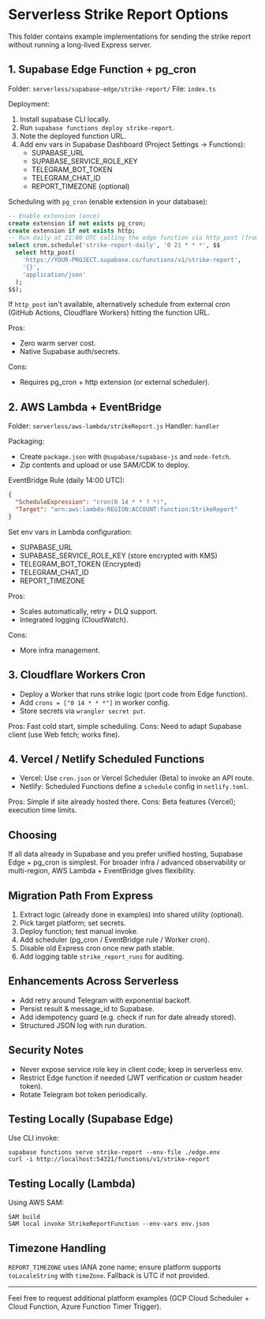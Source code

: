 # Serverless Strike Report Options

This folder contains example implementations for sending the strike report without running a long-lived Express server.

## 1. Supabase Edge Function + pg_cron

Folder: `serverless/supabase-edge/strike-report/`
File: `index.ts`

Deployment:

1. Install supabase CLI locally.
2. Run `supabase functions deploy strike-report`.
3. Note the deployed function URL.
4. Add env vars in Supabase Dashboard (Project Settings -> Functions):
   - SUPABASE_URL
   - SUPABASE_SERVICE_ROLE_KEY
   - TELEGRAM_BOT_TOKEN
   - TELEGRAM_CHAT_ID
   - REPORT_TIMEZONE (optional)

Scheduling with `pg_cron` (enable extension in your database):

```sql
-- Enable extension (once)
create extension if not exists pg_cron;
create extension if not exists http;
-- Run daily at 21:00 UTC calling the edge function via http_post (from http extension if available)
select cron.schedule('strike-report-daily', '0 21 * * *', $$
  select http_post(
    'https://YOUR-PROJECT.supabase.co/functions/v1/strike-report',
    '{}',
    'application/json'
  );
$$);
```

If `http_post` isn't available, alternatively schedule from external cron (GitHub Actions, Cloudflare Workers) hitting the function URL.

Pros:

- Zero warm server cost.
- Native Supabase auth/secrets.

Cons:

- Requires pg_cron + http extension (or external scheduler).

## 2. AWS Lambda + EventBridge

Folder: `serverless/aws-lambda/strikeReport.js`
Handler: `handler`

Packaging:

- Create `package.json` with `@supabase/supabase-js` and `node-fetch`.
- Zip contents and upload or use SAM/CDK to deploy.

EventBridge Rule (daily 14:00 UTC):

```json
{
  "ScheduleExpression": "cron(0 14 * * ? *)",
  "Target": "arn:aws:lambda:REGION:ACCOUNT:function:StrikeReport"
}
```

Set env vars in Lambda configuration:

- SUPABASE_URL
- SUPABASE_SERVICE_ROLE_KEY (store encrypted with KMS)
- TELEGRAM_BOT_TOKEN (Encrypted)
- TELEGRAM_CHAT_ID
- REPORT_TIMEZONE

Pros:

- Scales automatically, retry + DLQ support.
- Integrated logging (CloudWatch).

Cons:

- More infra management.

## 3. Cloudflare Workers Cron

- Deploy a Worker that runs strike logic (port code from Edge function).
- Add `crons = ["0 14 * * *"]` in worker config.
- Store secrets via `wrangler secret put`.

Pros: Fast cold start, simple scheduling.
Cons: Need to adapt Supabase client (use Web fetch; works fine).

## 4. Vercel / Netlify Scheduled Functions

- Vercel: Use `cron.json` or Vercel Scheduler (Beta) to invoke an API route.
- Netlify: Scheduled Functions define a `schedule` config in `netlify.toml`.

Pros: Simple if site already hosted there.
Cons: Beta features (Vercel); execution time limits.

## Choosing

If all data already in Supabase and you prefer unified hosting, Supabase Edge + pg_cron is simplest. For broader infra / advanced observability or multi-region, AWS Lambda + EventBridge gives flexibility.

## Migration Path From Express

1. Extract logic (already done in examples) into shared utility (optional).
2. Pick target platform; set secrets.
3. Deploy function; test manual invoke.
4. Add scheduler (pg_cron / EventBridge rule / Worker cron).
5. Disable old Express cron once new path stable.
6. Add logging table `strike_report_runs` for auditing.

## Enhancements Across Serverless

- Add retry around Telegram with exponential backoff.
- Persist result & message_id to Supabase.
- Add idempotency guard (e.g. check if run for date already stored).
- Structured JSON log with run duration.

## Security Notes

- Never expose service role key in client code; keep in serverless env.
- Restrict Edge function if needed (JWT verification or custom header token).
- Rotate Telegram bot token periodically.

## Testing Locally (Supabase Edge)

Use CLI invoke:

```
supabase functions serve strike-report --env-file ./edge.env
curl -i http://localhost:54321/functions/v1/strike-report
```

## Testing Locally (Lambda)

Using AWS SAM:

```
SAM build
SAM local invoke StrikeReportFunction --env-vars env.json
```

## Timezone Handling

`REPORT_TIMEZONE` uses IANA zone name; ensure platform supports `toLocaleString` with `timeZone`.
Fallback is UTC if not provided.

---

Feel free to request additional platform examples (GCP Cloud Scheduler + Cloud Function, Azure Function Timer Trigger).
